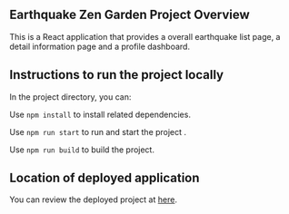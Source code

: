 ## Earthquake Zen Garden Project Overview

This is a React application that provides a overall earthquake list page, a detail information page and a profile dashboard.

## Instructions to run the project locally

In the project directory, you can:

Use `npm install` to install related dependencies.

Use `npm run start` to run and start the project .

Use `npm run build` to build the project.

## Location of deployed application

You can review the deployed project at [here](https://earthquake-zen-garden.netlify.app/).
